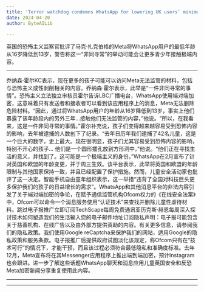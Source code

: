 ```yaml
---
title: 'Terror watchdog condemns WhatsApp for lowering UK users’ minimum age to 13'
date: 2024-04-20
author: ByteAILib

---
```


英国的恐怖主义监察官批评了马克·扎克伯格的Meta将WhatsApp用户的最低年龄从16岁降低到13岁，警告称这一“非同寻常”的举动可能会让更多青少年接触极端内容。

---
乔纳森·霍尔KC表示，现在更多的孩子可能可以访问Meta无法监管的材料，包括与恐怖主义或性剥削相关的内容。乔纳森·霍尔表示，此举是“一件非同寻常的事情”。恐怖主义立法独立审核员霍尔告诉LBC广播电台，WhatsApp使用端对端加密，这意味着只有发送者和接收者可以看到该应用程序上的消息，Meta无法删除危险材料。“因此，通过将WhatsApp用户的年龄从16岁降低到13岁，事实上他们暴露了该年龄段内的另外三年...接触他们无法监管的内容，”他说。“所以，在我看来，这是一件非同寻常的事情。”霍尔补充说，孩子们变得越来越容易受到恐怖内容的影响，去年被逮捕的人数创下了纪录。“去年日历年我们逮捕了42名儿童，这是一个巨大的数字，史上最大。现在很明显，孩子们尤其容易受到恐怖内容的影响，特别不开心的孩子... 他们是一个圆形插孔放到方形洞中，”他说。“他们正在寻找生活的意义，并找到了。这可能是一个极端主义的身份。”WhatsApp在2月宣布了针对英国和欧盟的年龄变更，并于周三生效。该平台表示，此举将英国和欧盟的年龄限制与其他国家保持一致，并且已经配置了保护措施。然而，儿童安全活动家也批评了这一决定。智能手机自由童年组织表示，这一举措“违背了全国对科技巨头更多保护我们的孩子的日益增长的需求”。WhatsApp和其他消息平台的非法内容引发了关于端对端加密的争论，在赋予通信监管机构Ofcom权力的《在线安全法案》中，Ofcom可以命令一个消息服务使用“认证技术”来查找并删除儿童性虐待材料。跳过电子报推广立即订阅TechScape每周免费通讯亚历克斯·赫恩每周深入探讨技术如何塑造我们的生活输入您的电子邮件地址订阅隐私声明：电子报可能包含关于慈善机构、在线广告以及由外部方提供资助的内容。有关更多信息，请参阅我们的隐私政策。我们使用Google reCaptcha来保护我们的网站，适用Google的隐私政策和服务条款。电子报推广后提供政府试图淡化该规定，称Ofcom只有在“技术可行”的情况下，才能干预，而且该过程必须符合最低隐私和准确度标准。去年12月，Meta宣布将在其Messenger应用程序上推出端到端加密，预计Instagram也会跟进。进一步了解这些话题WhatsApp聊天和消息应用儿童英国安全和反恐Meta加密新闻分享重复使用此内容。

---
---
